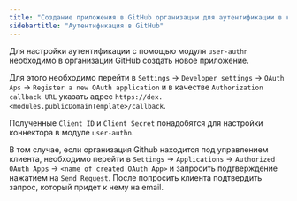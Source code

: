 ```yaml
---
title: "Создание приложения в GitHub организации для аутентификации в кластере" 
sidebartitle: "Аутентификация в GitHub"
---
```


Для настройки аутентификации с помощью модуля `user-authn` необходимо в организации GitHub создать новое приложение.

Для этого необходимо перейти в `Settings` -> `Developer settings` -> `OAuth Aps` -> `Register a new OAuth application` и в качестве `Authorization callback URL` указать адрес `https://dex.<modules.publicDomainTemplate>/callback`.

Полученные `Client ID` и `Client Secret` понадобятся для настройки коннектора в модуле `user-authn`.

В том случае, если организация Github находится под управлением клиента, необходимо перейти в `Settings` -> `Applications` -> `Authorized OAuth Apps` -> `<name of created OAuth App>` и запросить подтверждение нажатием на `Send Request`. После попросить клиента подтвердить запрос, который придет к нему на email.
